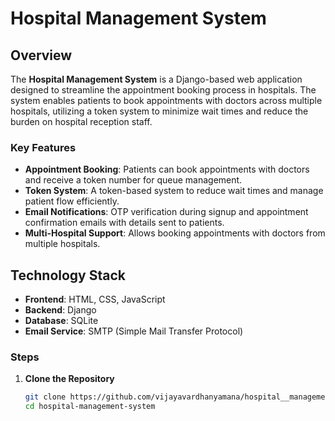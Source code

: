 # Hospital Management System

## Overview

The **Hospital Management System** is a Django-based web application designed to streamline the appointment booking process in hospitals. The system enables patients to book appointments with doctors across multiple hospitals, utilizing a token system to minimize wait times and reduce the burden on hospital reception staff. 

### Key Features

- **Appointment Booking**: Patients can book appointments with doctors and receive a token number for queue management.
- **Token System**: A token-based system to reduce wait times and manage patient flow efficiently.
- **Email Notifications**: OTP verification during signup and appointment confirmation emails with details sent to patients.
- **Multi-Hospital Support**: Allows booking appointments with doctors from multiple hospitals.


## Technology Stack

- **Frontend**: HTML, CSS, JavaScript
- **Backend**: Django
- **Database**: SQLite
- **Email Service**: SMTP (Simple Mail Transfer Protocol)

### Steps

1. **Clone the Repository**

   ```bash
   git clone https://github.com/vijayavardhanyamana/hospital__management.git
   cd hospital-management-system

